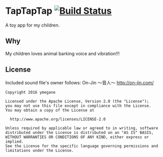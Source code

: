 # TapTapTap [![Build Status](https://www.bitrise.io/app/a3c8040b8ea532d3.svg?token=r-dC3Z_oBKzQWAX2ApbLPw&branch=master)](https://www.bitrise.io/app/a3c8040b8ea532d3)

A toy app for my children.

## Why
My children loves animal barking voice and vibration!!!

## License

Included sound file's owner follows:
On-Jin ～音人～ http://on-jin.com/

```
Copyright 2016 ymegane

Licensed under the Apache License, Version 2.0 (the "License");
you may not use this file except in compliance with the License.
You may obtain a copy of the License at

  http://www.apache.org/licenses/LICENSE-2.0

Unless required by applicable law or agreed to in writing, software
distributed under the License is distributed on an "AS IS" BASIS,
WITHOUT WARRANTIES OR CONDITIONS OF ANY KIND, either express or implied.
See the License for the specific language governing permissions and
limitations under the License.
```
